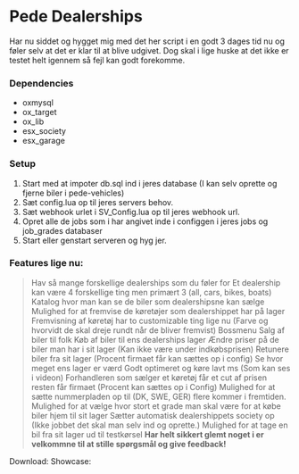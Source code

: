 # Pede Dealerships
Har nu siddet og hygget mig med det her script i en godt 3 dages tid nu og føler
selv at det er klar til at blive udgivet. Dog skal i lige huske at det ikke er testet
helt igennem så fejl kan godt forekomme.

### Dependencies
- oxmysql
- ox_target
- ox_lib
- esx_society
- esx_garage

### Setup
1. Start med at impoter db.sql ind i jeres database (I kan selv oprette og fjerne biler i pede-vehicles)
2. Sæt config.lua op til jeres servers behov.
3. Sæt webhook urlet i SV_Config.lua op til jeres webhook url.
4. Opret alle de jobs som i har angivet inde i configgen i jeres jobs og job_grades databaser
5. Start eller genstart serveren og hyg jer.

### Features lige nu:
> Hav så mange forskellige dealerships som du føler for
> Et dealership kan være 4 forskellige ting men primært 3 (all, cars, bikes, boats)
> Katalog hvor man kan se de biler som dealershipsne kan sælge
> Mulighed for at fremvise de køretøjer som dealershippet har på lager
> Fremvisning af køretøj har to customizable ting lige nu (Farve og hvorvidt de skal dreje rundt når de bliver fremvist)
> Bossmenu
> Salg af biler til folk
> Køb af biler til ens dealerships lager
> Ændre priser på de biler man har i sit lager (Kan ikke være under indkøbsprisen)
> Retunere biler fra sit lager (Procent firmaet får kan sættes op i config)
> Se hvor meget ens lager er værd
> Godt optimeret og køre lavt ms (Som kan ses i videon)
> Forhandleren som sælger et køretøj får et cut af prisen resten får firmaet (Procent kan sættes op i Config)
> Mulighed for at sætte nummerpladen op til (DK, SWE, GER) flere kommer i fremtiden.
> Mulighed for at vælge hvor stort et grade man skal være for at købe biler hjem til sit lager
> Sætter automatisk dealershippets society op (Ikke jobbet det skal man selv ind og oprette.)
> Mulighed for at tage en bil fra sit lager ud til testkørsel
**Har helt sikkert glemt noget i er velkommne til at stille spørgsmål og give feedback!**

Download:
Showcase:


